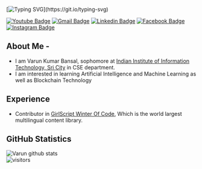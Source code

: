 <!--
**VARUN-K-BANSAL/VARUN-K-BANSAL** is a ✨ _special_ ✨ repository because its `README.md` (this file) appears on your GitHub profile.

Here are some ideas to get you started:

- 🔭 I’m currently working on ...
- 🌱 I’m currently learning ...
- 👯 I’m looking to collaborate on ...
- 🤔 I’m looking for help with ...
- 💬 Ask me about ...
- 📫 How to reach me: ...
- 😄 Pronouns: ...
- ⚡ Fun fact: ...
-->

[![Typing SVG](https://readme-typing-svg.herokuapp.com?color=47ADB3&vCenter=true&width=540&height=46&lines=Welcome+to+Varun+Kumar+Bansal%27s+GitHub+Profile...)](https://git.io/typing-svg)

[![Youtube Badge](https://img.shields.io/badge/-Code%20With%20Varun-ff0000?style=square&logo=YouTube&logoColor=white&link=https://www.youtube.com/channel/UCOKSg34Y2JEvCphJ8jFyajQ)](https://www.youtube.com/channel/UCOKSg34Y2JEvCphJ8jFyajQ)
[![Gmail Badge](https://img.shields.io/badge/-varunbansal326@gmail.com-c14438?style=square&logo=Gmail&logoColor=white&link=mailto:varunbansal326@gmail.com)](mailto:varunbansal326@gmail.com)
[![Linkedin Badge](https://img.shields.io/badge/-Varun%20Kumar%20Bansal-blue?style=square&logo=Linkedin&logoColor=white&link=https://www.linkedin.com/in/varun-bansal-819aab200/)](https://www.linkedin.com/in/varun-bansal-819aab200/)
[![Facebook Badge](https://img.shields.io/badge/-Varun%20Bansal-4267ff?style=square&logo=FaceBook&logoColor=white&link=https://www.facebook.com/profile.php?id=100071776040703)](https://www.facebook.com/profile.php?id=100071776040703)
[![Instagram Badge](https://img.shields.io/badge/-varun_bansal_21-fd3958?style=square&logo=Instagram&logoColor=white&link=https://www.instagram.com/varun_bansal_21/)](https://www.instagram.com/varun_bansal_21/)
## About Me -
- I am Varun Kumar Bansal, sophomore at [Indian Institute of Information Technology, Sri City](http://www.iiits.ac.in/) in CSE department.
- I am interested in learning Artificial Intelligence and Machine Learning as well as Blockchain Technology

## Experience
- Contributor in [GirlScript Winter Of Code](https://gwoc.girlscript.tech/), Which is the world largest multilingual content library.


## GitHub Statistics
![Varun github stats](https://github-readme-stats.vercel.app/api?username=VARUN-K-BANSAL&show_icons=true&hide_border=true)
<br>
![visitors](https://visitor-badge.laobi.icu/badge?page_id=VARUN-K-BANSAL.VARUN-K-BANSAL)
